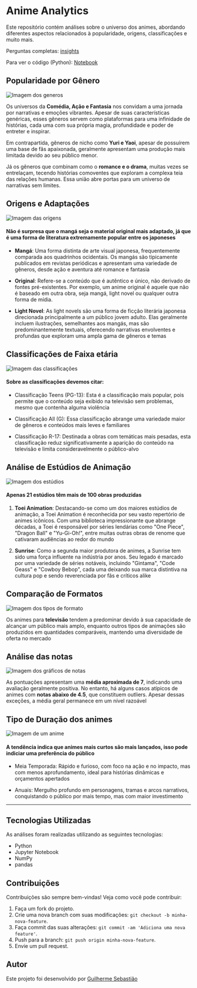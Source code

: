 # Anime Analytics

Este repositório contém análises sobre o universo dos animes, abordando diferentes aspectos relacionados à popularidade, origens, classificações e muito mais.

Perguntas completas: [insights](insights.md)

Para ver o código (Python): [Notebook](https://github.com/guievbs/anime-insights/blob/main/notebooks/analise.ipynb)

## Popularidade por Gênero

![Imagem dos generos](https://github.com/guievbs/anime-insights/blob/main/images/image1.png)

Os universos da **Comédia, Ação e Fantasia** nos convidam a uma jornada por narrativas e emoções vibrantes. Apesar de suas características genéricas, esses gêneros servem como plataformas para uma infinidade de histórias, cada uma com sua própria magia, profundidade e poder de entreter e inspirar.

Em contrapartida, gêneros de nicho como **Yuri e Yaoi**, apesar de possuírem uma base de fãs apaixonada, geralmente apresentam uma produção mais limitada devido ao seu público menor.

Já os gêneros que combinam como o **romance e o drama**, muitas vezes se entrelaçam, tecendo histórias comoventes que exploram a complexa teia das relações humanas. Essa união abre portas para um universo de narrativas sem limites.

## Origens e Adaptações

![Imagem das origens](https://github.com/guievbs/anime-insights/blob/main/images/image6.png)

#### Não é surpresa que o mangá seja o material original mais adaptado, já que é uma forma de literatura extremamente popular entre os japoneses

- **Mangá**: Uma forma distinta de arte visual japonesa, frequentemente comparada aos quadrinhos ocidentais. Os mangás são tipicamente publicados em revistas periódicas e apresentam uma variedade de gêneros, desde ação e aventura até romance e fantasia
    
- **Original**: Refere-se a conteúdo que é autêntico e único, não derivado de fontes pré-existentes. Por exemplo, um anime original é aquele que não é baseado em outra obra, seja mangá, light novel ou qualquer outra forma de mídia.
    
- **Light Novel**: As light novels são uma forma de ficção literária japonesa direcionada principalmente a um público jovem adulto. Elas geralmente incluem ilustrações, semelhantes aos mangás, mas são predominantemente textuais, oferecendo narrativas envolventes e profundas que exploram uma ampla gama de gêneros e temas



## Classificações de Faixa etária 

![Imagem das classificações](https://github.com/guievbs/anime-insights/blob/main/images/image7.png)

#### Sobre as classificações devemos citar:

- Classificação Teens (PG-13): Esta é a classificação mais popular, pois permite que o conteúdo seja exibido na televisão sem problemas, mesmo que contenha alguma violência

- Classificação All (G): Essa classificação abrange uma variedade maior de gêneros e conteúdos mais leves e familiares

- Classificação R-17: Destinada a obras com temáticas mais pesadas, esta classificação reduz significativamente a aparição do conteúdo na televisão e limita consideravelmente o público-alvo


## Análise de Estúdios de Animação

![Imagem dos estúdios](https://github.com/guievbs/anime-insights/blob/main/images/image5.png)

#### Apenas 21 estúdios têm mais de 100 obras produzidas

1. **Toei Animation**: Destacando-se como um dos maiores estúdios de animação, a Toei Animation é reconhecida por seu vasto repertório de animes icônicos. Com uma biblioteca impressionante que abrange décadas, a Toei é responsável por séries lendárias como "One Piece", "Dragon Ball" e "Yu-Gi-Oh!", entre muitas outras obras de renome que cativaram audiências ao redor do mundo

2. **Sunrise**: Como a segunda maior produtora de animes, a Sunrise tem sido uma força influente na indústria por anos. Seu legado é marcado por uma variedade de séries notáveis, incluindo "Gintama", "Code Geass" e "Cowboy Bebop", cada uma deixando sua marca distintiva na cultura pop e sendo reverenciada por fãs e críticos alike

## Comparação de Formatos

![Imagem dos tipos de formato](https://github.com/guievbs/anime-insights/blob/main/images/image3.png)

Os animes para **televisão** tendem a predominar devido à sua capacidade de alcançar um público mais amplo, enquanto outros tipos de animações são produzidos em quantidades comparáveis, mantendo uma diversidade de oferta no mercado

## Análise das notas

![Imagem dos gráficos de notas](https://github.com/guievbs/anime-insights/blob/main/images/image2.png)

As pontuações apresentam uma **média aproximada de 7**, indicando uma avaliação geralmente positiva. No entanto, há alguns casos atípicos de animes com **notas abaixo de 4.5**, que constituem outliers. Apesar dessas exceções, a média geral permanece em um nível razoável

## Tipo de Duração dos animes

![Imagem de um anime](https://github.com/guievbs/anime-insights/blob/main/images/image4.png)

#### A tendência indica que animes mais curtos são mais lançados, isso pode indiciar uma preferência do público

- Meia Temporada: Rápido e furioso, com foco na ação e no impacto, mas com menos aprofundamento, ideal para histórias dinâmicas e orçamentos apertados

- Anuais: Mergulho profundo em personagens, tramas e arcos narrativos, conquistando o público por mais tempo, mas com maior investimento

---

## Tecnologias Utilizadas

As análises foram realizadas utilizando as seguintes tecnologias:

- Python
- Jupyter Notebook
- NumPy
- pandas

## Contribuições

Contribuições são sempre bem-vindas! Veja como você pode contribuir:

1. Faça um fork do projeto.
2. Crie uma nova branch com suas modificações: `git checkout -b minha-nova-feature`.
3. Faça commit das suas alterações: `git commit -am 'Adiciona uma nova feature'`.
4. Push para a branch: `git push origin minha-nova-feature`.
5. Envie um pull request.

## Autor

Este projeto foi desenvolvido por [Guilherme Sebastião](https://github.com/guievbs/)
